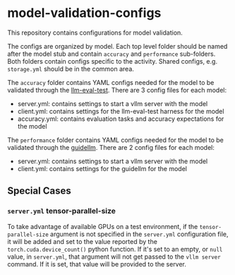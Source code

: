 # model-validation-configs

This repository contains configurations for model validation.

The configs are organized by model. Each top level folder should be named after the model stub and contain `accuracy` and `performance` sub-folders. Both folders contain configs specific to the activity. Shared configs, e.g. `storage.yml` should be in the common area.

The `accuracy` folder contains YAML configs needed for the model to be validated through the [llm-eval-test](https://github.com/openshift-psap/llm-eval-test). There are 3 config files for each model:
* server.yml: contains settings to start a vllm server with the model
* client.yml: contains settings for the llm-eval-test harness for the model
* accuracy.yml: contains evaluation tasks and accuracy expectations for the model

The `performance` folder contains YAML configs needed for the model to be validated through the [guidellm](https://github.com/neuralmagic/guidellm). There are 2 config files for each model:
* server.yml: contains settings to start a vllm server with the model
* client.yml: contains settings for the guidellm for the model

## Special Cases

### `server.yml` tensor-parallel-size
To take advantage of available GPUs on a test environment, if the `tensor-parallel-size` argument is not specified
in the `server.yml` configuration file, it will be added and set to the value reported by the `torch.cuda.device_count()`
python function.  If it's set to an empty, or `null` value, in `server.yml`, that argument will not get passed to
the `vllm server` command.  If it is set, that value will be provided to the server.
